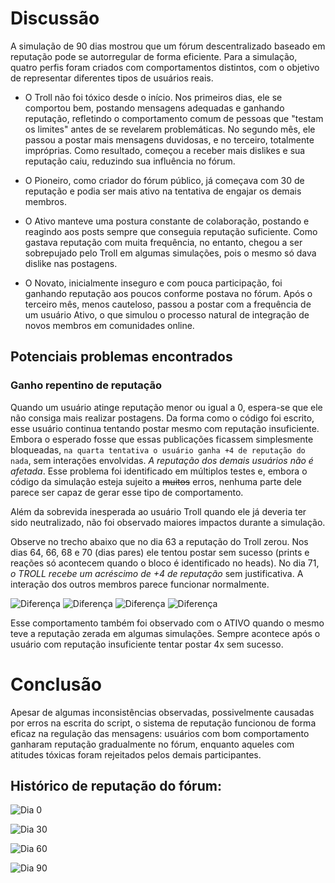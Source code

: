 # Discussão
A simulação de 90 dias mostrou que um fórum descentralizado baseado em reputação pode se autorregular de forma eficiente. Para a simulação, quatro perfis foram criados com comportamentos distintos, com o objetivo de representar diferentes tipos de usuários reais.

* O Troll não foi tóxico desde o início. Nos primeiros dias, ele se comportou bem, postando mensagens adequadas e ganhando reputação, refletindo o comportamento comum de pessoas que "testam os limites" antes de se revelarem problemáticas. No segundo mês, ele passou a postar mais mensagens duvidosas, e no terceiro, totalmente impróprias. Como resultado, começou a receber mais dislikes e sua reputação caiu, reduzindo sua influência no fórum.

* O Pioneiro, como criador do fórum público, já começava com 30 de reputação e podia ser mais ativo na tentativa de engajar os demais membros.
  
* O Ativo manteve uma postura constante de colaboração, postando e reagindo aos posts sempre que conseguia reputação suficiente. Como gastava reputação com muita frequência, no entanto, chegou a ser sobrepujado pelo Troll em algumas simulações, pois o mesmo só dava dislike nas postagens.

* O Novato, inicialmente inseguro e com pouca participação, foi ganhando reputação aos poucos conforme postava no fórum. Após o terceiro mês, menos cauteloso, passou a postar com a frequência de um usuário Ativo, o que simulou o processo natural de integração de novos membros em comunidades online.

## Potenciais problemas encontrados

### Ganho repentino de reputação

Quando um usuário atinge reputação menor ou igual a 0, espera-se que ele não consiga mais realizar postagens. Da forma como o código foi escrito, esse usuário continua tentando postar mesmo com reputação insuficiente. Embora o esperado fosse que essas publicações ficassem simplesmente bloqueadas, `na quarta tentativa o usuário ganha +4 de reputação do nada`, sem interações envolvidas. *A reputação dos demais usuários não é afetada*.
Esse problema foi identificado em múltiplos testes e, embora o código da simulação esteja sujeito a ~~muitos~~ erros, nenhuma parte dele parece ser capaz de gerar esse tipo de comportamento.

Além da sobrevida inesperada ao usuário Troll quando ele já deveria ter sido neutralizado, não foi observado maiores impactos durante a simulação.

Observe no trecho abaixo que no dia 63 a reputação do Troll zerou. Nos dias 64, 66, 68 e 70 (dias pares) ele tentou postar sem sucesso (prints e reações só acontecem quando o bloco é identificado no heads). No dia 71, *o TROLL recebe um acréscimo de +4 de reputação* sem justificativa. A interação dos outros membros parece funcionar normalmente. 

![Diferença](prints/print_dif_acrescimo1.jpg)
![Diferença](prints/print_dif_acrescimo2.jpg)
![Diferença](prints/print_dif_acrescimo3.jpg)
![Diferença](prints/print_dif_acrescimo4.jpg)

Esse comportamento também foi observado com o ATIVO quando o mesmo teve a reputação zerada em algumas simulações. Sempre acontece após o usuário com reputação insuficiente tentar postar 4x sem sucesso.

# Conclusão
Apesar de algumas inconsistências observadas, possivelmente causadas por erros na escrita do script, o sistema de reputação funcionou de forma eficaz na regulação das mensagens: usuários com bom comportamento ganharam reputação gradualmente no fórum, enquanto aqueles com atitudes tóxicas foram rejeitados pelos demais participantes.

## Histórico de reputação do fórum:

![Dia 0](prints/dia_00.jpg)

![Dia 30](prints/dia_030.jpg)

![Dia 60](prints/dia_060.jpg)

![Dia 90](prints/dia_090.jpg)
